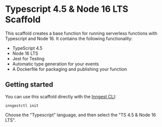 # Typescript 4.5 & Node 16 LTS Scaffold

This scaffold creates a base function for running serverless functions with
Typescript and Node 16. It contains the following functionality:

- TypeScript 4.5
- Node 16 LTS
- Jest for Testing
- Automatic type generation for your events
- A Dockerfile for packaging and publishing your function

## Getting started

You can use this scaffold directly with the [Inngest CLI](https://github.com/inngest/inngestctl):

```
inngestctl init
```

Choose the "Typescript" language, and then select the "TS 4.5 & Node 16 LTS".

